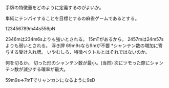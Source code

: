 手牌の特徴量をどのように定義するのがよいか。

単純にテンパイすることを目標とするの麻雀ゲームであるとする。

123456789m44s556pN

2346mは234m6sよりも強いとされる。
15mTがあるから。
2457mは24m57sよりも弱いとされる。
浮き牌
69m9sなら9mが不要
*シャンテン数の増加に寄与する受け入れ牌。
いやむしろ、特徴ベクトルとはそれではないのか。

何を切るか。
切った形のシャンテン数が最小。(当然)
次にツモった際にシャンテン数が減少する確率が最大。

59m9s=>7mTでリャンカンになるように9sD

